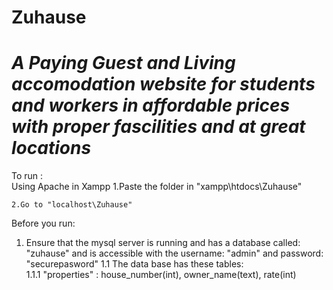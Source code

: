 # Zuhause

# _A Paying Guest and Living accomodation website for students and workers in affordable prices with proper fascilities and at great locations_  

To run :  
Using Apache in Xampp 
    1.Paste the folder in "xampp\htdocs\Zuhause"   
      
    2.Go to "localhost\Zuhause"
    
      
      

Before you run:  
1. Ensure that the mysql server is running and has a database called: "zuhause" and is accessible with the username: "admin" and password: "securepasword"
    1.1 The data base has these tables:  
        1.1.1 "properties" : house_number(int), owner_name(text), rate(int)
  
